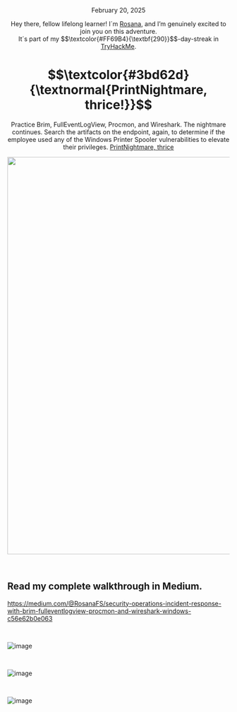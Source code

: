 <p align="center">February 20, 2025</p>
<p align="center">Hey there, fellow lifelong learner! I´m <a href="https://www.linkedin.com/in/rosanafssantos/">Rosana</a>, and I’m genuinely excited to join you on this adventure.<br>
It´s part of my $$\textcolor{#FF69B4}{\textbf{290}}$$-day-streak in  <a href="https://tryhackme.com">TryHackMe</a>.</p>


<h1 align="center">
  $$\textcolor{#3bd62d}{\textnormal{PrintNightmare, thrice!}}$$
</h1>
<p align="center">Practice Brim, FullEventLogView, Procmon, and Wireshark. The nightmare continues. Search the artifacts on the endpoint, again, to determine if the employee used any of the Windows Printer Spooler vulnerabilities to elevate their privileges. <a href="https://tryhackme.com/room/printnightmarec3kj">PrintNightmare, thrice</a></p>
                                                              
<p align="center">
  <img width="900px" src="https://github.com/user-attachments/assets/9eee584a-44eb-4ce8-8ba6-a7aa46db9d59">
</p>


<br>

<h2>Read my complete walkthrough in Medium.</h2>


https://medium.com/@RosanaFS/security-operations-incident-response-with-brim-fulleventlogview-procmon-and-wireshark-windows-c56e62b0e063

<br>

![image](https://github.com/user-attachments/assets/6fca6c41-5713-4492-bd15-67daf28d2a28)

<br>


![image](https://github.com/user-attachments/assets/b6cd71b5-db58-4925-bf23-c7d0376545d3)


<br>


![image](https://github.com/user-attachments/assets/0fbd953b-b254-4f66-871c-c6194b47ffd8)


